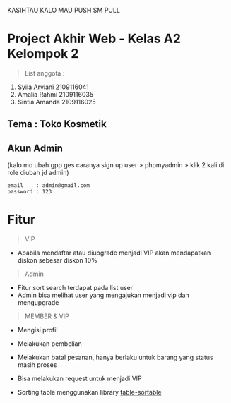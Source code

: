 KASIHTAU KALO MAU PUSH SM PULL 
# Project Akhir Web - Kelas A2 Kelompok 2

> List anggota : 
1. Syila Arviani 2109116041
2. Amalia Rahmi 2109116035
3. Sintia Amanda 2109116025

## Tema : Toko Kosmetik

## Akun Admin 
(kalo mo ubah gpp ges caranya sign up user > phpmyadmin > klik 2 kali di role diubah jd admin)
```
email    : admin@gmail.com
password : 123
```
# Fitur
> VIP
- Apabila mendaftar atau diupgrade menjadi VIP akan mendapatkan
diskon sebesar diskon 10%

> Admin
- Fitur sort search terdapat pada list user
- Admin bisa melihat user yang mengajukan menjadi vip dan mengupgrade

> MEMBER & VIP
- Mengisi profil  
- Melakukan pembelian
- Melakukan batal pesanan, hanya berlaku untuk barang yang status masih proses
- Bisa melakukan request untuk menjadi VIP

- Sorting table menggunakan library [table-sortable](https://www.cssscript.com/html-table-sortable/)

